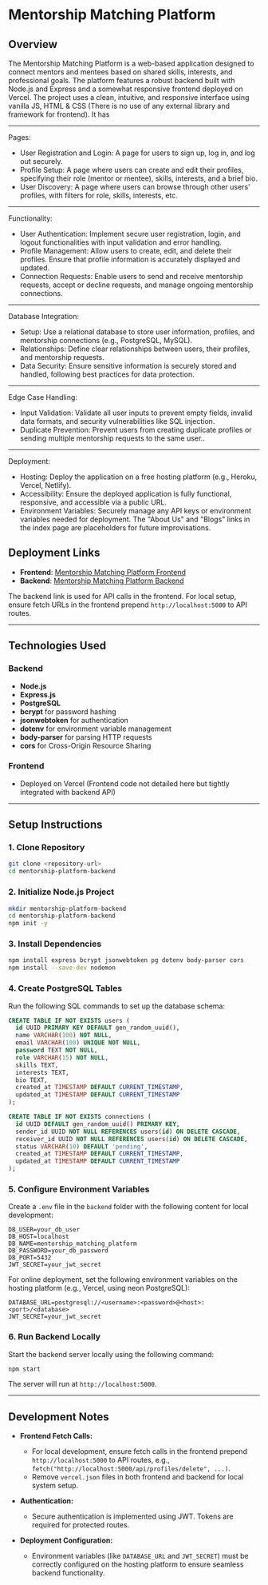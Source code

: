 # Mentorship Matching Platform

## Overview
The Mentorship Matching Platform is a web-based application designed to connect mentors and mentees based on shared skills, interests, and professional goals. The platform features a robust backend built with Node.js and Express and a somewhat responsive frontend deployed on Vercel.
The project uses a clean, intuitive, and responsive interface using vanilla JS, HTML & CSS (There is no use of any external library and framework for frontend). It has 
________________________________________
Pages:
-	User Registration and Login: A page for users to sign up, log in, and log out securely.
-	Profile Setup: A page where users can create and edit their profiles, specifying their role (mentor or mentee), skills, interests, and a brief bio.
-	User Discovery: A page where users can browse through other users' profiles, with filters for role, skills, interests, etc.
________________________________________
Functionality:
-	User Authentication: Implement secure user registration, login, and logout functionalities with input validation and error handling.
-	Profile Management: Allow users to create, edit, and delete their profiles. Ensure that profile information is accurately displayed and updated.
-	Connection Requests: Enable users to send and receive mentorship requests, accept or decline requests, and manage ongoing mentorship connections.
________________________________________
Database Integration:
-	Setup: Use a relational database to store user information, profiles, and mentorship connections (e.g., PostgreSQL, MySQL).
-	Relationships: Define clear relationships between users, their profiles, and mentorship requests.
-	Data Security: Ensure sensitive information is securely stored and handled, following best practices for data protection.
________________________________________
Edge Case Handling:
-	Input Validation: Validate all user inputs to prevent empty fields, invalid data formats, and security vulnerabilities like SQL injection.
-	Duplicate Prevention: Prevent users from creating duplicate profiles or sending multiple mentorship requests to the same user..
________________________________________
Deployment:
-	Hosting: Deploy the application on a free hosting platform (e.g., Heroku, Vercel, Netlify).
-	Accessibility: Ensure the deployed application is fully functional, responsive, and accessible via a public URL.
-	Environment Variables: Securely manage any API keys or environment variables needed for deployment.
The "About Us" and "Blogs" links in the index page are placeholders for future improvisations.

## Deployment Links
- **Frontend**: [Mentorship Matching Platform Frontend](https://mentorship-matching-platform-frontend.vercel.app/)
- **Backend**: [Mentorship Matching Platform Backend](https://mentorship-matching-platform-backend.vercel.app/)

The backend link is used for API calls in the frontend. For local setup, ensure fetch URLs in the frontend prepend `http://localhost:5000` to API routes.

---

## Technologies Used

### Backend
- **Node.js**
- **Express.js**
- **PostgreSQL**
- **bcrypt** for password hashing
- **jsonwebtoken** for authentication
- **dotenv** for environment variable management
- **body-parser** for parsing HTTP requests
- **cors** for Cross-Origin Resource Sharing

### Frontend
- Deployed on Vercel (Frontend code not detailed here but tightly integrated with backend API)

---

## Setup Instructions

### 1. Clone Repository
```bash
git clone <repository-url>
cd mentorship-platform-backend
```

### 2. Initialize Node.js Project
```bash
mkdir mentorship-platform-backend
cd mentorship-platform-backend
npm init -y
```

### 3. Install Dependencies
```bash
npm install express bcrypt jsonwebtoken pg dotenv body-parser cors
npm install --save-dev nodemon
```

### 4. Create PostgreSQL Tables
Run the following SQL commands to set up the database schema:

```sql
CREATE TABLE IF NOT EXISTS users (
  id UUID PRIMARY KEY DEFAULT gen_random_uuid(),
  name VARCHAR(100) NOT NULL,
  email VARCHAR(100) UNIQUE NOT NULL,
  password TEXT NOT NULL,
  role VARCHAR(15) NOT NULL,
  skills TEXT,
  interests TEXT,
  bio TEXT,
  created_at TIMESTAMP DEFAULT CURRENT_TIMESTAMP,
  updated_at TIMESTAMP DEFAULT CURRENT_TIMESTAMP
);

CREATE TABLE IF NOT EXISTS connections (
  id UUID DEFAULT gen_random_uuid() PRIMARY KEY,
  sender_id UUID NOT NULL REFERENCES users(id) ON DELETE CASCADE,
  receiver_id UUID NOT NULL REFERENCES users(id) ON DELETE CASCADE,
  status VARCHAR(10) DEFAULT 'pending',
  created_at TIMESTAMP DEFAULT CURRENT_TIMESTAMP,
  updated_at TIMESTAMP DEFAULT CURRENT_TIMESTAMP
);
```

### 5. Configure Environment Variables
Create a `.env` file in the `backend` folder with the following content for local development:

```env
DB_USER=your_db_user
DB_HOST=localhost
DB_NAME=mentorship_matching_platform
DB_PASSWORD=your_db_password
DB_PORT=5432
JWT_SECRET=your_jwt_secret
```

For online deployment, set the following environment variables on the hosting platform (e.g., Vercel, using neon PostgreSQL):

```env
DATABASE_URL=postgresql://<username>:<password>@<host>:<port>/<database>
JWT_SECRET=your_jwt_secret
```

### 6. Run Backend Locally
Start the backend server locally using the following command:
```bash
npm start
```
The server will run at `http://localhost:5000`.

---

## Development Notes

- **Frontend Fetch Calls:**
  - For local development, ensure fetch calls in the frontend prepend `http://localhost:5000` to API routes, e.g., `fetch("http://localhost:5000/api/profiles/delete", ...)`.
  - Remove `vercel.json` files in both frontend and backend for local system setup.

- **Authentication:**
  - Secure authentication is implemented using JWT. Tokens are required for protected routes.

- **Deployment Configuration:**
  - Environment variables (like `DATABASE_URL` and `JWT_SECRET`) must be correctly configured on the hosting platform to ensure seamless backend functionality.
